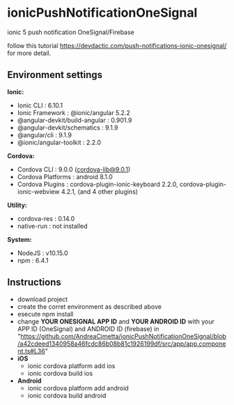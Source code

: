 # ionicPushNotificationOneSignal
ionic 5 push notification OneSignal/Firebase

follow this tutorial https://devdactic.com/push-notifications-ionic-onesignal/ for more detail.

## Environment settings 

**Ionic:**
  - Ionic CLI                     : 6.10.1
  - Ionic Framework               : @ionic/angular 5.2.2
  - @angular-devkit/build-angular : 0.901.9
  - @angular-devkit/schematics    : 9.1.9
  - @angular/cli                  : 9.1.9
  - @ionic/angular-toolkit        : 2.2.0

**Cordova:**
  - Cordova CLI       : 9.0.0 (cordova-lib@9.0.1)
  - Cordova Platforms : android 8.1.0
  - Cordova Plugins   : cordova-plugin-ionic-keyboard 2.2.0, cordova-plugin-ionic-webview 4.2.1, (and 4 other plugins)

**Utility:**
  - cordova-res : 0.14.0
  - native-run  : not installed

**System:**
  - NodeJS            : v10.15.0
  - npm               : 6.4.1
  
## Instructions
- download project
- create the corret environment as described above
- esecute npm install
- change **YOUR ONESIGNAL APP ID** and **YOUR ANDROID ID** with your APP ID (OneSignal) and ANDROID ID (firebase) in "https://github.com/AndreaCimetta/ionicPushNotificationOneSignal/blob/a42cdeed1340958a46fcdc86b08b81c1926199df/src/app/app.component.ts#L36"
- **iOS**
  - ionic cordova platform add ios
  - ionic cordova build ios
- **Android**
  - ionic cordova platform add android
  - ionic cordova build android
